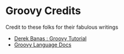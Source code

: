 # Groovy Credits

Credit to these folks for their fabulous writings

* [Derek Banas : Groovy Tutorial](http://www.newthinktank.com/2016/04/groovy-tutorial/)
* [Groovy Language Docs](http://groovy-lang.org/closures.html)
